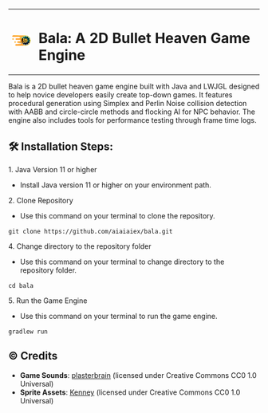 <table align="center">
  <tr>
    <td><img src="./images/bala-logo.png" alt="BALA LOGO" width="50"/></td>
    <td><h1>Bala: A 2D Bullet Heaven Game Engine</h1></td>
  </tr>
</table>

<p>Bala is a 2D bullet heaven game engine built with Java and LWJGL designed to help novice developers easily create top-down games. It features procedural generation using Simplex and Perlin Noise collision detection with AABB and circle-circle methods and flocking AI for NPC behavior. The engine also includes tools for performance testing through frame time logs.</p>

<h2>🛠️ Installation Steps:</h2>

<p>1. Java Version 11 or higher</p>

- Install Java version 11 or higher on your environment path.

<p>2. Clone Repository</p>

- Use this command on your terminal to clone the repository.

```
git clone https://github.com/aiaiaiex/bala.git
```

<p>4. Change directory to the repository folder</p>

- Use this command on your terminal to change directory to the repository folder.

```
cd bala
```

<p>5. Run the Game Engine</p>

- Use this command on your terminal to run the game engine.

```
gradlew run
```

<h2>©️ Credits</h2>

- **Game Sounds**: [plasterbrain](https://freesound.org/people/plasterbrain/) (licensed under Creative Commons CC0 1.0 Universal)
- **Sprite Assets**: [Kenney](https://kenney.nl/assets/tiny-battle) (licensed under	Creative Commons CC0 1.0 Universal)